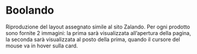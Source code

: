 Boolando
===
Riproduzione del layout assegnato simile al sito Zalando.
Per ogni prodotto sono fornite 2 immagini: la prima sarà visualizzata all’apertura della pagina, la seconda sarà visualizzata al posto della prima, quando il cursore del mouse va in hover sulla card.